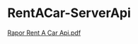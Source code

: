 # RentACar-ServerApi

[Rapor Rent A Car Api.pdf](https://github.com/mehmethanedar/RentACar-ServerApi/files/6775829/Rapor.Rent.A.Car.Api.pdf)

